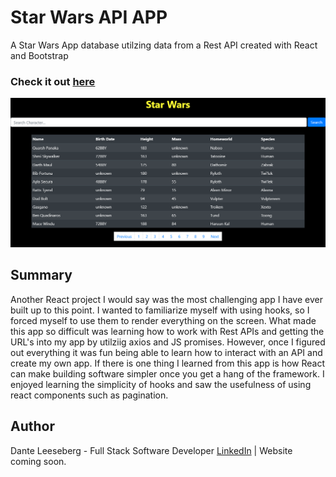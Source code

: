 # Star Wars API APP

A Star Wars App database utilzing data from a Rest API created with React and Bootstrap

### Check it out [here](https://serene-bastion-00739.herokuapp.com/)

![Star-Wars](Star_Wars.png)

## Summary

Another React project I would say was the most challenging app I have ever built up to this point. I wanted to familiarize myself with using hooks, so I forced myself to use them to render everything on the screen. What made this app so difficult was learning how to work with Rest APIs and getting the URL's into my app by utilziig axios and JS promises. However, once I figured out everything it was fun being able to learn how to interact with an API and create my own app. If there is one thing I learned from this app is how React can make building software simpler once you get a hang of the framework. I enjoyed learning the simplicity of hooks and saw the usefulness of using react components such as pagination. 

## Author

Dante Leeseberg - Full Stack Software Developer [LinkedIn](https://www.linkedin.com/in/dante-leeseberg-bba05883/)
| Website coming soon.
